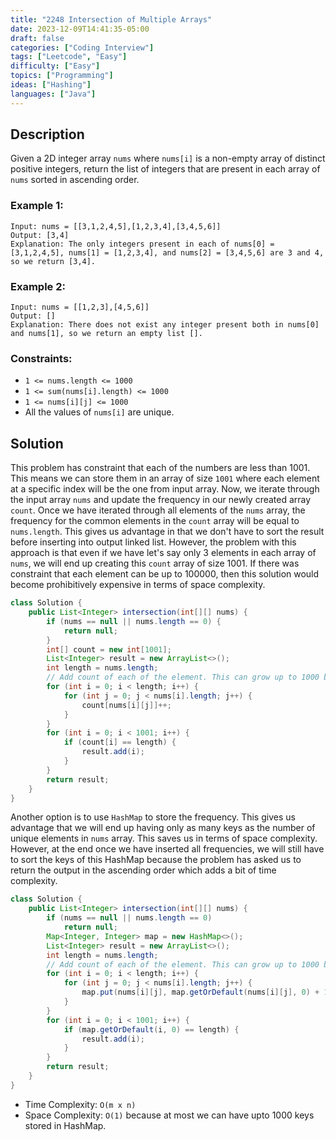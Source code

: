 ```yaml
---
title: "2248 Intersection of Multiple Arrays"
date: 2023-12-09T14:41:35-05:00
draft: false
categories: ["Coding Interview"]
tags: ["Leetcode", "Easy"]
difficulty: ["Easy"]
topics: ["Programming"]
ideas: ["Hashing"]
languages: ["Java"]
---
```


## Description

Given a 2D integer array `nums` where `nums[i]` is a non-empty array of distinct positive integers, return the list of integers that are present in each array of `nums` sorted in ascending order.
 
### Example 1:

```
Input: nums = [[3,1,2,4,5],[1,2,3,4],[3,4,5,6]]
Output: [3,4]
Explanation: The only integers present in each of nums[0] = [3,1,2,4,5], nums[1] = [1,2,3,4], and nums[2] = [3,4,5,6] are 3 and 4, so we return [3,4].
```

### Example 2:

```
Input: nums = [[1,2,3],[4,5,6]]
Output: []
Explanation: There does not exist any integer present both in nums[0] and nums[1], so we return an empty list [].
```

### Constraints:

- `1 <= nums.length <= 1000`
- `1 <= sum(nums[i].length) <= 1000`
- `1 <= nums[i][j] <= 1000`
- All the values of `nums[i]` are unique.

## Solution

This problem has constraint that each of the numbers are less than 1001. This means we can store them in an array of size `1001` where each element at a specific index will be the one from input array. Now, we iterate through the input array `nums` and update the frequency in our newly created array `count`. Once we have iterated through all elements of the `nums` array, the frequency for the common elements in the `count` array will be equal to `nums.length`. This gives us advantage in that we don't have to sort the result before inserting into output linked list. However, the problem with this approach is that even if we have let's say only 3 elements in each array of `nums`, we will end up creating this `count` array of size 1001. If there was constraint that each element can be up to 100000, then this solution would become prohibitively expensive in terms of space complexity.

```java
class Solution {
    public List<Integer> intersection(int[][] nums) {
        if (nums == null || nums.length == 0) {
            return null;
        }
        int[] count = new int[1001];
        List<Integer> result = new ArrayList<>();
        int length = nums.length;
        // Add count of each of the element. This can grow up to 1000 because max size is 1000
        for (int i = 0; i < length; i++) {
            for (int j = 0; j < nums[i].length; j++) {
                count[nums[i][j]]++;
            }
        }
        for (int i = 0; i < 1001; i++) {
            if (count[i] == length) {
                result.add(i);
            }
        }
        return result;
    }
}
```

Another option is to use `HashMap` to store the frequency. This gives us advantage that we will end up having only as many keys as the number of unique elements in `nums` array. This saves us in terms of space complexity. However, at the end once we have inserted all frequencies, we will still have to sort the keys of this HashMap because the problem has asked us to return the output in the ascending order which adds a bit of time complexity.

```java
class Solution {
    public List<Integer> intersection(int[][] nums) {
        if (nums == null || nums.length == 0)
            return null;
        Map<Integer, Integer> map = new HashMap<>();
        List<Integer> result = new ArrayList<>();
        int length = nums.length;
        // Add count of each of the element. This can grow up to 1000 because max size is 1000
        for (int i = 0; i < length; i++) {
            for (int j = 0; j < nums[i].length; j++) {
                map.put(nums[i][j], map.getOrDefault(nums[i][j], 0) + 1);
            }
        }
        for (int i = 0; i < 1001; i++) {
            if (map.getOrDefault(i, 0) == length) {
                result.add(i);
            }
        }
        return result;
    }
}
```

- Time Complexity: `O(m x n)`
- Space Complexity: `O(1)` because at most we can have upto 1000 keys stored in HashMap.